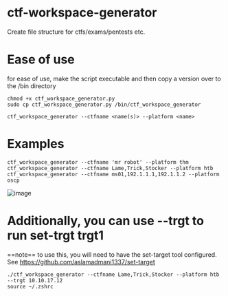 # ctf-workspace-generator
Create file structure for ctfs/exams/pentests etc.

# Ease of use
for ease of use, make the script executable and then copy a version over to the /bin directory
```
chmod +x ctf_workspace_generator.py
sudo cp ctf_workspace_generator.py /bin/ctf_workspace_generator
```
```
ctf_workspace_generator --ctfname <name(s)> --platform <name>
```
# Examples
```
ctf_workspace_generator --ctfname 'mr robot' --platform thm
ctf_workspace_generator --ctfname Lame,Trick,Stocker --platform htb
ctf_workspace_generator --ctfname ms01,192.1.1.1,192.1.1.2 --platform oscp
``` 
![image](https://github.com/aslamadmani1337/ctf-workspace-generator/assets/35896884/d7859bdb-7c3a-4012-9a43-07bdeab4cb1c)



# Additionally, you can use --trgt to run set-trgt trgt1 <arg>
==note== to use this, you will need to have the set-target tool configured. See https://github.com/aslamadmani1337/set-target
```
./ctf_workspace_generator --ctfname Lame,Trick,Stocker --platform htb --trgt 10.10.17.12
source ~/.zshrc
```
